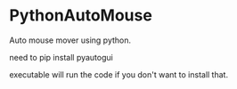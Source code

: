 # PythonAutoMouse
Auto mouse mover using python.

need to pip install pyautogui

executable will run the code if you don't want to install that. 
